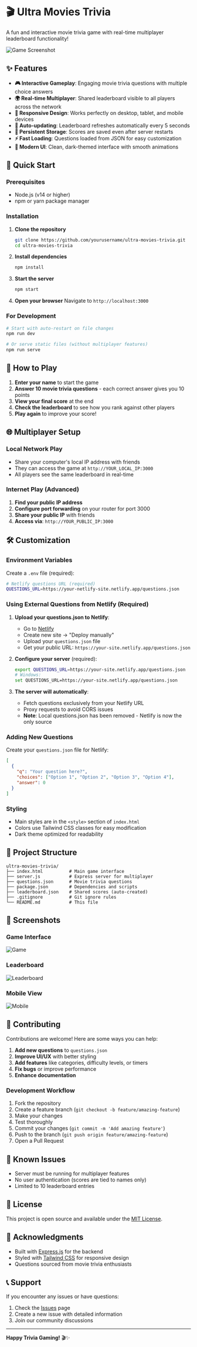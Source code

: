 # 🎬 Ultra Movies Trivia

A fun and interactive movie trivia game with real-time multiplayer leaderboard functionality!

![Game Screenshot](https://via.placeholder.com/800x400/1e293b/ffffff?text=Ultra+Movies+Trivia+Game)

## ✨ Features

- **🎮 Interactive Gameplay**: Engaging movie trivia questions with multiple choice answers
- **🌍 Real-time Multiplayer**: Shared leaderboard visible to all players across the network
- **📱 Responsive Design**: Works perfectly on desktop, tablet, and mobile devices
- **🔄 Auto-updating**: Leaderboard refreshes automatically every 5 seconds
- **💾 Persistent Storage**: Scores are saved even after server restarts
- **⚡ Fast Loading**: Questions loaded from JSON for easy customization
- **🎨 Modern UI**: Clean, dark-themed interface with smooth animations

## 🚀 Quick Start

### Prerequisites
- Node.js (v14 or higher)
- npm or yarn package manager

### Installation

1. **Clone the repository**
   ```bash
   git clone https://github.com/yourusername/ultra-movies-trivia.git
   cd ultra-movies-trivia
   ```

2. **Install dependencies**
   ```bash
   npm install
   ```

3. **Start the server**
   ```bash
   npm start
   ```

4. **Open your browser**
   Navigate to `http://localhost:3000`

### For Development

```bash
# Start with auto-restart on file changes
npm run dev

# Or serve static files (without multiplayer features)
npm run serve
```

## 🎯 How to Play

1. **Enter your name** to start the game
2. **Answer 10 movie trivia questions** - each correct answer gives you 10 points
3. **View your final score** at the end
4. **Check the leaderboard** to see how you rank against other players
5. **Play again** to improve your score!

## 🌐 Multiplayer Setup

### Local Network Play
- Share your computer's local IP address with friends
- They can access the game at `http://YOUR_LOCAL_IP:3000`
- All players see the same leaderboard in real-time

### Internet Play (Advanced)
1. **Find your public IP address**
2. **Configure port forwarding** on your router for port 3000
3. **Share your public IP** with friends
4. **Access via**: `http://YOUR_PUBLIC_IP:3000`

## 🛠️ Customization

### Environment Variables

Create a `.env` file (required):

```bash
# Netlify questions URL (required)
QUESTIONS_URL=https://your-netlify-site.netlify.app/questions.json
```

### Using External Questions from Netlify (Required)
1. **Upload your questions.json to Netlify**:
   - Go to [Netlify](https://netlify.com)
   - Create new site → "Deploy manually"
   - Upload your `questions.json` file
   - Get your public URL: `https://your-site.netlify.app/questions.json`

2. **Configure your server** (required):
   ```bash
   export QUESTIONS_URL=https://your-site.netlify.app/questions.json
   # Windows:
   set QUESTIONS_URL=https://your-site.netlify.app/questions.json
   ```

3. **The server will automatically**:
   - Fetch questions exclusively from your Netlify URL
   - Proxy requests to avoid CORS issues
   - **Note**: Local questions.json has been removed - Netlify is now the only source

### Adding New Questions
Create your `questions.json` file for Netlify:

```json
[
  {
    "q": "Your question here?",
    "choices": ["Option 1", "Option 2", "Option 3", "Option 4"],
    "answer": 0
  }
]
```

### Styling
- Main styles are in the `<style>` section of `index.html`
- Colors use Tailwind CSS classes for easy modification
- Dark theme optimized for readability

## 📁 Project Structure

```
ultra-movies-trivia/
├── index.html          # Main game interface
├── server.js           # Express server for multiplayer
├── questions.json      # Movie trivia questions
├── package.json        # Dependencies and scripts
├── leaderboard.json    # Shared scores (auto-created)
├── .gitignore          # Git ignore rules
└── README.md           # This file
```

## 🎨 Screenshots

### Game Interface
![Game](https://via.placeholder.com/600x300/1e293b/ffffff?text=Game+Interface)

### Leaderboard
![Leaderboard](https://via.placeholder.com/600x300/1e293b/ffffff?text=Real-time+Leaderboard)

### Mobile View
![Mobile](https://via.placeholder.com/300x600/1e293b/ffffff?text=Mobile+Responsive)

## 🤝 Contributing

Contributions are welcome! Here are some ways you can help:

1. **Add new questions** to `questions.json`
2. **Improve UI/UX** with better styling
3. **Add features** like categories, difficulty levels, or timers
4. **Fix bugs** or improve performance
5. **Enhance documentation**

### Development Workflow
1. Fork the repository
2. Create a feature branch (`git checkout -b feature/amazing-feature`)
3. Make your changes
4. Test thoroughly
5. Commit your changes (`git commit -m 'Add amazing feature'`)
6. Push to the branch (`git push origin feature/amazing-feature`)
7. Open a Pull Request

## 🐛 Known Issues

- Server must be running for multiplayer features
- No user authentication (scores are tied to names only)
- Limited to 10 leaderboard entries

## 📝 License

This project is open source and available under the [MIT License](LICENSE).

## 🙏 Acknowledgments

- Built with [Express.js](https://expressjs.com/) for the backend
- Styled with [Tailwind CSS](https://tailwindcss.com/) for responsive design
- Questions sourced from movie trivia enthusiasts

## 📞 Support

If you encounter any issues or have questions:
1. Check the [Issues](https://github.com/yourusername/ultra-movies-trivia/issues) page
2. Create a new issue with detailed information
3. Join our community discussions

---

**Happy Trivia Gaming!** 🎬✨